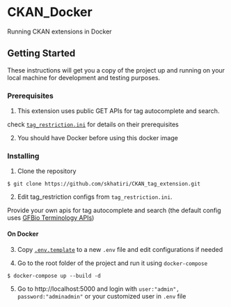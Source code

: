 # CKAN_Docker
Running CKAN extensions in Docker

## Getting Started

These instructions will get you a copy of the project up and running on your local machine for development and testing purposes. 

### Prerequisites

1. This extension uses public GET APIs for tag autocomplete and search.

check [``tag_restriction.ini``](tag_restriction.ini) for details on their prerequisites

2. You should have Docker before using this docker image

### Installing

1. Clone the repository
```
$ git clone https://github.com/skhatiri/CKAN_tag_extension.git
```

2. Edit tag_restriction configs from ``tag_restriction.ini``.

Provide your own apis for tag autocomplete and search (the default config uses [GFBio Terminology APIs](https://terminologies.gfbio.org/api/))


#### On Docker

3. Copy [``.env.template``](.env.template) to a new ``.env`` file and edit configurations if needed

4. Go to the root folder of the project and run it using ``docker-compose``
```
$ docker-compose up --build -d
```

5. Go to http://localhost:5000 and login with ``user:"admin", password:"adminadmin"`` or your customized user in ``.env`` file 


